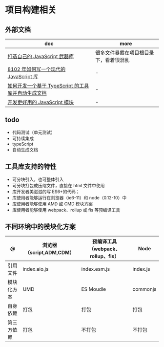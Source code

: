 # 项目构建相关

## 外部文档

| doc                                                                                         | more                                   |
| ------------------------------------------------------------------------------------------- | -------------------------------------- |
| [打造自己的 JavaScript 武器库](https://zhuanlan.zhihu.com/p/31229740)                       | 很多文件暴露在项目根目录下，看着很混乱 |
| [8102 年如何写一个现代的 JavaScript 库](https://zhuanlan.zhihu.com/p/46332833)              | -                                      |
| [如何开发一个基于 TypeScript 的工具库并自动生成文档](https://zhuanlan.zhihu.com/p/72352437) | -                                      |
| [开发更好用的 JavaScript 模块](https://zhuanlan.zhihu.com/p/31499310)                       | -                                      |

## todo

- 代码测试（单元测试）
- 可持续集成
- typeScript
- 自动生成文档

## 工具库支持的特性

- 可分块引入，也可整体引入
- 可分块打包成压缩文件，直接在 html 文件中使用
- 库开发者美滋滋的写 ES6+的代码；
- 库使用者能够运行在浏览器（ie6-11）和 node（0.12-10）中
- 库使用者能够使用 AMD 或 CMD 模块方案
- 库使用者能够使用 webpack、rollup 或 fis 等预编译工具

## 不同环境中的模块化方案

| @          | 浏览器（script,ADM,CDM） | 预编译工具（webpack、rollup、fis） | Node     |
| ---------- | ------------------------ | ---------------------------------- | -------- |
| 引用文件   | index.aio.js             | index.esm.js                       | index.js |
| 模块化方案 | UMD                      | ES Moudle                          | commonjs |
| 自身依赖   | 打包                     | 打包                               | 打包     |
| 第三方依赖 | 打包                     | 不打包                             | 不打包   |

